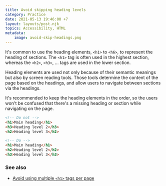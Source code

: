 ```yaml
---
title: Avoid skipping heading levels
category: Practice
date: 2021-05-13 19:46:00 +7
layout: layouts/post.njk
topics: Accessibility, HTML
metadata:
    image: avoid-skip-headings.png
---
```


It's common to use the heading elements, `<h1>` to `<h6>`, to represent the heading of sections.
The `<h1>` tag is often used in the highest section, whereas the `<h2>`, `<h3>`, ... tags are used in the lower section.

Heading elements are used not only because of their semantic meanings but also by screen reading tools. Those tools determine the content of the page based on the headings, and allow users to navigate between sections via the headings.

It's recommended to keep the heading elements in the order, so the users won't be confused that there's a missing heading or section while navigating on the page.

```html
<!-- Do not -->
<h1>Main heading</h1>
<h3>Heading level 2</h3>
<h2>Heading level 3</h2>

<!-- Do -->
<h1>Main heading</h1>
<h2>Heading level 2</h2>
<h3>Heading level 3</h3>
```

### See also

-   [Avoid using multiple `<h1>` tags per page](/avoid-using-multiple-h1-tags-per-page.html)
